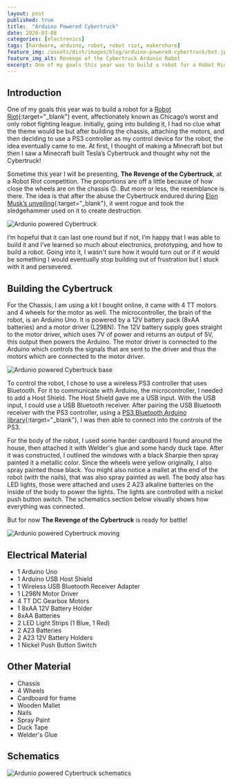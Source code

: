 ```yaml
---
layout: post
published: true
title:  "Arduino Powered Cybertruck"
date: 2020-03-08
categories: [electronics]
tags: [hardware, arduino, robot, robot riot, makershare]
feature_img: /assets/dist/images/blog/arduino-powered-cybertruck/bot.jpeg
feature_img_alt: Revenge of the Cybertruck Ardunio Robot
excerpt: One of my goals this year was to build a robot for a Robot Riot event, affectionately known as Chicago’s worst and only robot fighting league. Initially, going into building it, I had no clue what the theme ...
---
```

## Introduction

One of my goals this year was to build a robot for a [Robot Riot](https://www.facebook.com/RobotRiotCompetition/){:target="_blank"} event, affectionately known as Chicago’s worst and only robot fighting league. Initially, going into building it, I had no clue what the theme would be but after building the chassis, attaching the motors, and then deciding to use a PS3 controller as my control device for the robot, the idea eventually came to me. At first, I thought of making a Minecraft bot but then I saw a Minecraft built Tesla’s Cybertruck and thought why not the Cybertruck!

Sometime this year I will be presenting, **The Revenge of the Cybertruck**, at a Robot Riot competition. The proportions are off a little because of how close the wheels are on the chassis 🙃. But more or less, the resemblance is there. The idea is that after the abuse the Cybertruck endured during [Elon Musk’s unveiling](https://www.youtube.com/watch?v=m7atGkba-Z8){:target="_blank"}, it went rogue and took the sledgehammer used on it to create destruction. 

<img src="{{site.url}}/assets/dist/images/blog/arduino-powered-cybertruck/bot.jpeg" alt="Ardunio powered Cybertruck" />

I’m hopeful that it can last one round but if not, I’m happy that I was able to build it and I’ve learned so much about electronics, prototyping, and how to build a robot. Going into it, I wasn't sure how it would turn out or if it would be something I would eventually stop building out of frustration but I stuck with it and persevered.

## Building the Cybertruck

For the Chassis, I am using a kit I bought online, it came with 4 TT motors and 4 wheels for the motor as well. The microcontroller, the brain of the robot, is an Arduino Uno. It is powered by a 12V battery pack (8xAA batteries) and a motor driver (L298N). The 12V battery supply goes straight to the motor driver, which uses 7V of power and returns an output of 5V, this output then powers the Arduino. The motor driver is connected to the Arduino which controls the signals that are sent to the driver and thus the motors which are connected to the motor driver.

<img src="{{site.url}}/assets/dist/images/blog/arduino-powered-cybertruck/base.jpeg" alt="Ardunio powered Cybertruck base" />

To control the robot, I chose to use a wireless PS3 controller that uses Bluetooth. For it to communicate with Arduino, the microcontroller, I needed to add a Host Shield. The Host Shield gave me a USB input. With the USB input, I could use a USB Bluetooth receiver. After pairing the USB Bluetooth receiver with the PS3 controller, using a [PS3 Bluetooth Arduino library](https://github.com/felis/USB_Host_Shield_2.0#ps3-library){:target="_blank"}, I was then able to connect into the controls of the PS3. 

For the body of the robot, I used some harder cardboard I found around the house, then attached it with Welder's glue and some handy duck tape. After it was constructed, I outlined the windows with a black Sharpie then spray painted it a metallic color. Since the wheels were yellow originally, I also spray painted those black. You might also notice a mallet at the end of the robot (with the nails), that was also spray painted as well. The body also has LED lights, those were attached and uses 2 A23 alkaline batteries on the inside of the body to power the lights. The lights are controlled with a nickel push button switch. The schematics section below visually shows how everything was connected.

But for now **The Revenge of the Cybertruck** is ready for battle!

<img src="{{site.url}}/assets/dist/images/blog/arduino-powered-cybertruck/cybertruck-moving.gif" alt="Ardunio powered Cybertruck moving" />

## Electrical Material
* 1 Arduino Uno
* 1 Arduino USB Host Shield
* 1 Wireless USB Bluetooth Receiver Adapter
* 1 L298N Motor Driver
* 4 TT DC Gearbox Motors
* 1 8xAA 12V Battery Holder
* 8xAA Batteries
* 2 LED Light Strips (1 Blue, 1 Red)
* 2 A23 Batteries
* 2 A23 12V Battery Holders
* 1 Nickel Push Button Switch

## Other Material
* Chassis
* 4 Wheels
* Cardboard for frame
* Wooden Mallet
* Nails
* Spray Paint
* Duck Tape
* Welder's Glue

## Schematics
<img src="{{site.url}}/assets/dist/images/blog/arduino-powered-cybertruck/bot-schematic.jpg" alt="Ardunio powered Cybertruck schematics" />
